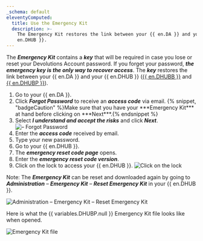 ```yaml
---
_schema: default
eleventyComputed:
  title: Use the Emergency Kit
  description: >-
    The Emergency Kit restores the link between your {{ en.DA }} and your {{
    en.DHUB }}.
---
```

The ***Emergency Kit*** contains a ***key*** that will be required in case you lose or reset your Devolutions Account password. If you forget your password, ***the emergency key is the only way to recover access***. The ***key*** restores the link between your {{ en.DA }} and your {{ en.DHUB }} ([{{ en.DHUBB }}](/hub/getting-started/create-hub/hub-personal/) and [{{ en.DHUBP }}](/hub/getting-started/create-hub/hub-business/)).

1. Go to your {{ en.DA }}.
2. Click ***Forgot Password*** to receive an ***access code*** via email. {% snippet, "badgeCaution" %}Make sure that you have your \*\*\*Emergency Kit\*\*\* at hand before clicking on \*\*\*Next\*\*\*.{% endsnippet %}
3. Select ***I understand and accept the risks*** and click ***Next***. ![– Forgot Password](https://cdnweb.devolutions.net/docs/docs_en_kb_KB6197.png)
4. Enter the ***access code*** received by email.
5. Type your new password.
6. Go to your {{ en.DHUB }}.
7. The ***emergency reset code page*** opens.
8. Enter the ***emergency reset code version***.
9. Click on the lock to access your {{ en.DHUB }}. ![Click on the lock](https://cdnweb.devolutions.net/docs/docs_en_kb_KB6200.png)

Note: The ***Emergency Kit*** can be reset and downloaded again by going to ***Administration*** – ***Emergency Kit*** – ***Reset Emergency Kit*** in your {{ en.DHUB }}.

![Administration – Emergency Kit – Reset Emergency Kit](https://cdnweb.devolutions.net/docs/HUBB6016_2024_1.png)

Here is what the {{ variables.DHUBP.null }} Emergency Kit file looks like when opened.

![Emergency Kit file](https://cdnweb.devolutions.net/docs/HUBB6000_2024_2.png)

&nbsp;